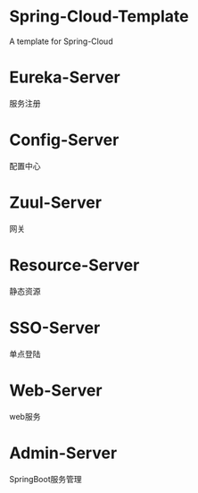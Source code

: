 # Spring-Cloud-Template
A template for Spring-Cloud

# Eureka-Server
服务注册

# Config-Server
配置中心

# Zuul-Server
网关

# Resource-Server
静态资源

# SSO-Server
单点登陆

# Web-Server
web服务

# Admin-Server
SpringBoot服务管理
